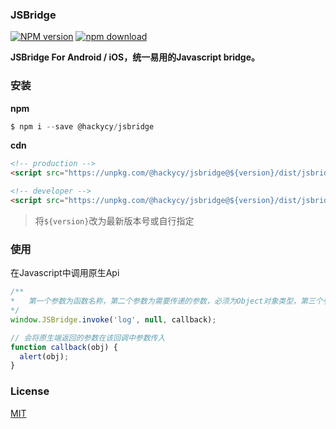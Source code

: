 ### JSBridge

[![NPM version][npm-image]][npm-url]
[![npm download][download-image]][download-url]

[npm-image]: https://img.shields.io/npm/v/@hackycy/jsbridge.svg?style=flat-square
[npm-url]: https://npmjs.org/package/@hackycy/jsbridge
[download-image]: https://img.shields.io/npm/dm/@hackycy/jsbridge.svg?style=flat-square
[download-url]: https://npmjs.org/package/@hackycy/jsbridge

**JSBridge For Android / iOS，统一易用的Javascript bridge。**

### 安装

**npm**

``` javascript
$ npm i --save @hackycy/jsbridge
```

**cdn**

``` html
<!-- production -->
<script src="https://unpkg.com/@hackycy/jsbridge@${version}/dist/jsbridge.min.js"></script>

<!-- developer -->
<script src="https://unpkg.com/@hackycy/jsbridge@${version}/dist/jsbridge.js"></script>
```

> 将`${version}`改为最新版本号或自行指定

### 使用

在Javascript中调用原生Api

``` javascript
/**
*	第一个参数为函数名称，第二个参数为需要传递的参数，必须为Object对象类型，第三个参数为回调
*/
window.JSBridge.invoke('log', null, callback);

// 会将原生端返回的参数在该回调中参数传入
function callback(obj) {
  alert(obj);
}
```

### License

[MIT](LICENSE)